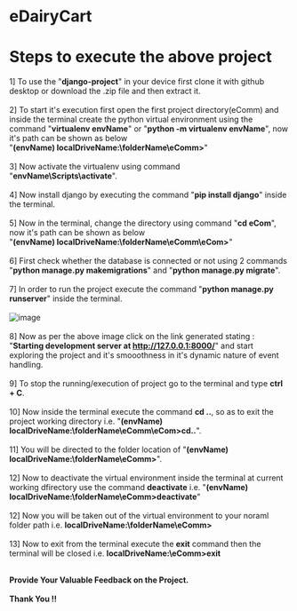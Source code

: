 # eDairyCart

# Steps to execute the above project

1] To use the "**django-project**" in your device first clone it with github desktop or download the .zip file and then extract it.
<br><br>
2] To start it's execution first open the first project directory(eComm) and inside the terminal create the python virtual environment using the command "**virtualenv envName**" or "**python -m virtualenv envName**", now it's path can be shown as below <br>
"**(envName) localDriveName:\folderName\eComm>**"
<br><br>
3] Now activate the virtualenv using command "**envName\Scripts\activate**".
<br><br>
4] Now install django by executing the command "**pip install django**" inside the terminal.
<br><br>
5] Now in the terminal, change the directory using command "**cd eCom**", now it's path can be shown as below <br>
"**(envName) localDriveName:\folderName\eComm\eCom>**"
<br><br>
6] First check whether the database is connected or not using 2 commands "**python manage.py makemigrations**" and "**python manage.py migrate**".
<br><br>
7] In order to run the project execute the command "**python manage.py runserver**" inside the terminal. 
<br><br>
![image](https://github.com/SiddheshP1996/eDairyCart/assets/67057053/a47266b6-6bcd-4b53-9299-05f68f9e8e0a)
<br><br>
8] Now as per the above image click on the link generated stating : "**Starting development server at http://127.0.0.1:8000/**" and start exploring the project and it's smooothness in it's dynamic nature of event handling.
<br><br>
9] To stop the running/execution of project go to the terminal and type **ctrl + C**.
<br><br>
10] Now inside the terminal execute the command **cd ..**, so as to exit the project working directory i.e. "**(envName) localDriveName:\folderName\eComm\eCom>cd..**".
<br><br>
11] You will be directed to the folder location of "**(envName) localDriveName:\folderName\eComm>**".
<br><br>
12] Now to deactivate the virtual environment inside the terminal at current working dfirectory use the command **deactivate** i.e. "**(envName) localDriveName:\folderName\eComm>deactivate**"
<br><br>
12] Now you will be taken out of the virtual environment to your noraml folder path i.e. **localDriveName:\folderName\eComm>**
<br><br>
13] Now to exit from the terminal execute the **exit** command then the terminal will be closed i.e. **localDriveName:\eComm>exit**
<br><br>

**Provide Your Valuable Feedback on the Project.**
<br><br>
**Thank You !!**
<br><br>
